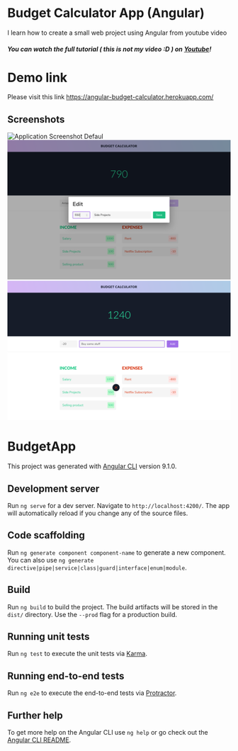 # Budget Calculator App (Angular)

I learn how to create a small web project using Angular from youtube video

##### You can watch the full tutorial ( this is not my video :D ) on [Youtube](https://youtu.be/sU4z4Ti-8OQ)!

# Demo link

Please visit this link https://angular-budget-calculator.herokuapp.com/

## Screenshots

![Application Screenshot Defaul](./src/assets/screenshots/Default.png)
![Application Screenshot Edit Modal](./src/assets/screenshots/SS_Edit_Modal.png)
![Application Screenshot After Edit](./src/assets/screenshots/SS_After_Edit.png)

# BudgetApp

This project was generated with [Angular CLI](https://github.com/angular/angular-cli) version 9.1.0.

## Development server

Run `ng serve` for a dev server. Navigate to `http://localhost:4200/`. The app will automatically reload if you change any of the source files.

## Code scaffolding

Run `ng generate component component-name` to generate a new component. You can also use `ng generate directive|pipe|service|class|guard|interface|enum|module`.

## Build

Run `ng build` to build the project. The build artifacts will be stored in the `dist/` directory. Use the `--prod` flag for a production build.

## Running unit tests

Run `ng test` to execute the unit tests via [Karma](https://karma-runner.github.io).

## Running end-to-end tests

Run `ng e2e` to execute the end-to-end tests via [Protractor](http://www.protractortest.org/).

## Further help

To get more help on the Angular CLI use `ng help` or go check out the [Angular CLI README](https://github.com/angular/angular-cli/blob/master/README.md).
